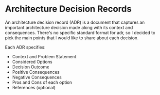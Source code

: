 # Architecture Decision Records

An architecture decision record (ADR) is a document that captures an important architecture decision made along with its context and consequences.
There's no specific standard format for adr, so I decided to pick the main points that I would like to share about each decision.

Each ADR specifies: 
* Context and Problem Statement
* Considered Options
* Decision Outcome
* Positive Consequences
* Negative Consequences
* Pros and Cons of each option
* References (optional)